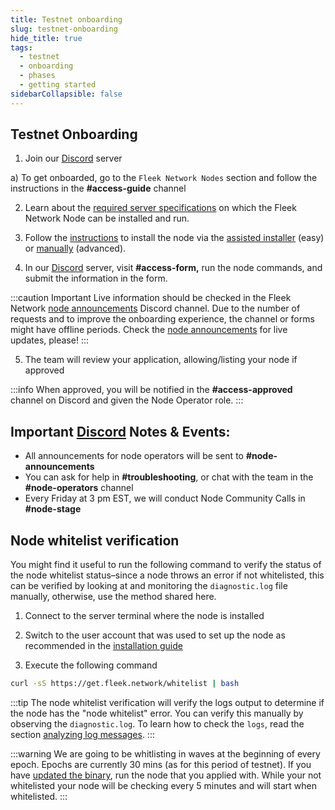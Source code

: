 ```yaml
---
title: Testnet onboarding
slug: testnet-onboarding
hide_title: true
tags:
  - testnet
  - onboarding
  - phases
  - getting started
sidebarCollapsible: false
---
```


## Testnet Onboarding

1. Join our [Discord](https://discord.gg/fleekxyz) server
    
  a) To get onboarded, go to the `Fleek Network Nodes` section and follow the instructions in the **#access-guide** channel

2. Learn about the [required server specifications](/docs/node/requirements) on which the Fleek Network Node can be installed and run.

3. Follow the [instructions](/docs/node/install) to install the node via the [assisted installer](/docs/node/install#assisted-installer) (easy) or [manually](/docs/node/install#manual-installation) (advanced).

4. In our [Discord](https://discord.gg/fleekxyz) server, visit **#access-form,** run the node commands, and submit the information in the form.

:::caution Important
Live information should be checked in the Fleek Network 
[node announcements](https://discord.com/channels/965698989464887386/1148719641896693873) Discord channel. Due to the number of requests and to improve the onboarding experience, the channel or forms might have offline periods. Check the [node announcements](https://discord.com/channels/965698989464887386/1148719641896693873) for live updates, please!
:::

5. The team will review your application, allowing/listing your node if approved

:::info
When approved, you will be notified in the **#access-approved** channel on Discord and given the Node Operator role.
:::

## Important [Discord](https://discord.gg/fleekxyz) Notes & Events:

- All announcements for node operators will be sent to **#node-announcements**
- You can ask for help in **#troubleshooting**, or chat with the team in the **#node-operators** channel
- Every Friday at 3 pm EST, we will conduct Node Community Calls in **#node-stage**

## Node whitelist verification

You might find it useful to run the following command to verify the status of the node whitelist status–since a node throws an error if not whitelisted, this can be verified by looking at and monitoring the `diagnostic.log` file manually, otherwise, use the method shared here.

1) Connect to the server terminal where the node is installed

2) Switch to the user account that was used to set up the node as recommended in the [installation guide](/docs/node/install#create-a-user)

3) Execute the following command

```sh
curl -sS https://get.fleek.network/whitelist | bash
```

:::tip
The node whitelist verification will verify the logs output to determine if the node has the "node whitelist" error. You can verify this manually by observing the `diagnostic.log`. To learn how to check the `logs`, read the section [analyzing log messages](/docs/node/install#analyzing-log-messages).
:::

:::warning
We are going to be whitlisting in waves at the beginning of every epoch. Epochs are currently 30 mins (as for this period of testnet). If you have [updated the binary](/references/Lightning%20CLI/update-cli-from-source-code), run the node that you applied with. While your not whitelisted your node will be checking every 5 minutes and will start when whitelisted.
:::